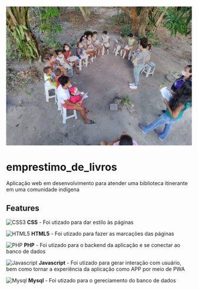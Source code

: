 ![Biblioteca](aula1.jpg)
# emprestimo_de_livros
Aplicação web em desenvolvimento para atender uma biblioteca itinerante em uma comunidade indígena

## Features
![CSS3](https://img.shields.io/badge/CSS3-1572B6?style=for-the-badge&logo=css3&logoColor=white) **CSS** - Foi utizado para dar estilo às páginas

![HTML5](https://img.shields.io/badge/HTML5-E34F26?style=for-the-badge&logo=html5&logoColor=white) **HTML5** - Foi utizado para fazer as marcações das páginas

![PHP](https://img.shields.io/badge/PHP-777BB4?style=for-the-badge&logo=php&logoColor=white) **PHP** - Foi utizado para o backend da aplicação e se conectar ao banco de dados

![Javascript](https://img.shields.io/badge/JavaScript-323330?style=for-the-badge&logo=javascript&logoColor=F7DF1E) **Javascript** - Foi utizado para gerar interação com usuário, bem como tornar a experiência da aplicação como APP por meio de PWA

![Mysql](https://img.shields.io/badge/MySQL-00000F?style=for-the-badge&logo=mysql&logoColor=white) **Mysql** - Foi utizado para o gereciamento do banco de dados

